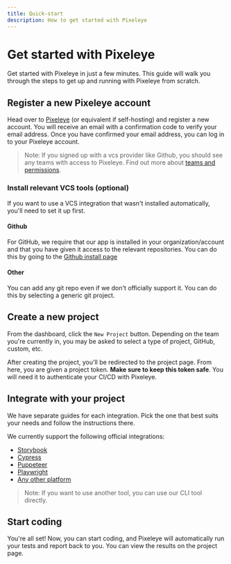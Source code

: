 ```yaml
---
title: Quick-start
description: How to get started with Pixeleye
---
```


# Get started with Pixeleye

Get started with Pixeleye in just a few minutes. This guide will walk you through the steps to get up and running with Pixeleye from scratch.

## Register a new Pixeleye account

Head over to [Pixeleye](https://pixeleye.io/registration) (or equivalent if self-hosting) and register a new account. You will receive an email with a confirmation code to verify your email address. Once you have confirmed your email address, you can log in to your Pixeleye account.

> Note: If you signed up with a vcs provider like Github, you should see any teams with access to Pixeleye. Find out more about [teams and permissions](/docs/features/teams-and-permissions).

### Install relevant VCS tools (optional)

If you want to use a VCS integration that wasn't installed automatically, you'll need to set it up first.

#### Github

For GitHub, we require that our app is installed in your organization/account and that you have given it access to the relevant repositories. You can do this by going to the [Github install page](https://github.com/apps/pixeleye-io/installations/new)

#### Other

You can add any git repo even if we don't officially support it. You can do this by selecting a generic git project.

## Create a new project

From the dashboard, click the `New Project` button. Depending on the team you're currently in, you may be asked to select a type of project, GitHub, custom, etc.

After creating the project, you'll be redirected to the project page. From here, you are given a project token. **Make sure to keep this token safe**. You will need it to authenticate your CI/CD with Pixeleye.

## Integrate with your project

We have separate guides for each integration. Pick the one that best suits your needs and follow the instructions there.

We currently support the following official integrations:

- [Storybook](/docs/integrations/storybook)
- [Cypress](/docs/integrations/cypress)
- [Puppeteer](/docs/integrations/puppeteer)
- [Playwright](/docs/integrations/playwright)
- [Any other platform](</docs/integrations/any-other-platform-(cli)>)

> Note: If you want to use another tool, you can use our CLI tool directly.

## Start coding

You're all set! Now, you can start coding, and Pixeleye will automatically run your tests and report back to you. You can view the results on the project page.
